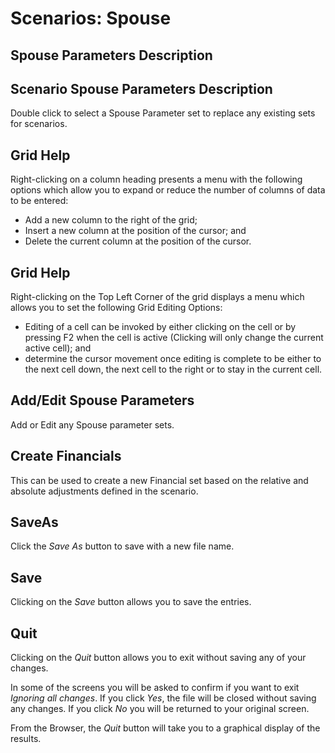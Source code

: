# Scenarios: Spouse



## Spouse Parameters Description

## Scenario Spouse Parameters Description

Double click to select a Spouse Parameter set to replace any existing
sets for scenarios.

## Grid Help

Right-clicking on a column heading presents a menu with the following
options which allow you to expand or reduce the number of columns of
data to be entered:

-   Add a new column to the right of the grid;
-   Insert a new column at the position of the cursor; and
-   Delete the current column at the position of the cursor.

## Grid Help

Right-clicking on the Top Left Corner of the grid displays a menu which
allows you to set the following Grid Editing Options:

-   Editing of a cell can be invoked by either clicking on the cell or
    by pressing F2 when the cell is active (Clicking will only change
    the current active cell); and
-   determine the cursor movement once editing is complete to be either
    to the next cell down, the next cell to the right or to stay in the
    current cell.

## Add/Edit Spouse Parameters

Add or Edit any Spouse parameter sets.

## Create Financials

This can be used to create a new Financial set based on the relative and
absolute adjustments defined in the scenario.

## SaveAs

Click the _Save As_ button to save with a new file name.

## Save

Clicking on the _Save_ button allows you to save the entries.

## Quit

Clicking on the _Quit_ button allows you to exit without saving any of
your changes.

In some of the screens you will be asked to confirm if you want to exit
_Ignoring all changes_. If you click _Yes_, the file will be closed
without saving any changes. If you click _No_ you will be returned to your
original screen.

From the Browser, the _Quit_ button will take you to a graphical display
of the results.